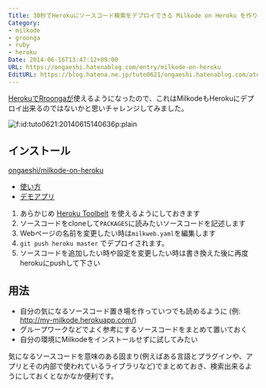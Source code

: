 ```yaml
---
Title: 30秒でHerokuにソースコード検索をデプロイできる Milkode on Heroku を作りました。
Category:
- milkode
- groonga
- ruby
- heroku
Date: 2014-06-16T13:47:12+09:00
URL: https://ongaeshi.hatenablog.com/entry/milkode-on-heroku
EditURL: https://blog.hatena.ne.jp/tuto0621/ongaeshi.hatenablog.com/atom/entry/12921228815726148282
---
```


[HerokuでRroongaが](http://www.clear-code.com/blog/2014/5/28.html)使えるようになったので、これはMilkodeもHerokuにデプロイ出来るのではないかと思いチャレンジしてみました。

<p><span itemscope itemtype="http://schema.org/Photograph"><img src="http://cdn-ak.f.st-hatena.com/images/fotolife/t/tuto0621/20140615/20140615140636.png" alt="f:id:tuto0621:20140615140636p:plain" title="f:id:tuto0621:20140615140636p:plain" class="hatena-fotolife" itemprop="image"></span></p>


## インストール
[ongaeshi/milkode-on-heroku](https://github.com/ongaeshi/milkode-on-heroku)

- [使い方](https://github.com/ongaeshi/milkode-on-heroku#milkode-on-heroku)
- [デモアプリ](http://try-milkode.herokuapp.com/)

1. あらかじめ [Heroku Toolbelt](https://toolbelt.heroku.com/) を使えるようにしておきます
1. ソースコードをcloneして`PACKAGES`に読みたいソースコードを記述します
1. Webページの名前を変更したい時は`milkweb.yaml`を編集します
1. `git push heroku master` でデプロイされます。
1. ソースコードを追加したい時や設定を変更したい時は書き換えた後に再度herokuにpushして下さい

## 用法
- 自分の気になるソースコード置き場を作っていつでも読めるように (例: http://my-milkode.herokuapp.com/)
- グループワークなどでよく参考にするソースコードをまとめて置いておく
- 自分の環境にMilkodeをインストールせずに試してみたい

気になるソースコードを意味のある固まり(例えばある言語とプラグインや、アプリとその内部で使われているライブラリなど)でまとめておき、検索出来るようにしておくとなかなか便利です。




